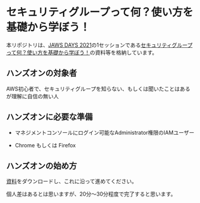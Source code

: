 # セキュリティグループって何？使い方を基礎から学ぼう！

本リポジトリは、[JAWS DAYS 2021](https://jawsdays2021.jaws-ug.jp/)の1セッションである[セキュリティグループって何？使い方を基礎から学ぼう！](https://jaws-ug.doorkeeper.jp/events/118445)の資料等を格納しています。

## ハンズオンの対象者

AWS初心者で、セキュリティグループを知らない、もしくは聞いたことはあるが理解に自信の無い人

## ハンズオンに必要な準備

- マネジメントコンソールにログイン可能なAdministrator権限のIAMユーザー

- Chrome もしくは Firefox

## ハンズオンの始め方

[資料](https://github.com/shonansurvivors/security-group-hands-on/blob/master/jaws_days_2021_security_group.pdf)をダウンロードし、これに沿って進めてください。

個人差はあるとは思いますが、20分〜30分程度で完了すると思います。
